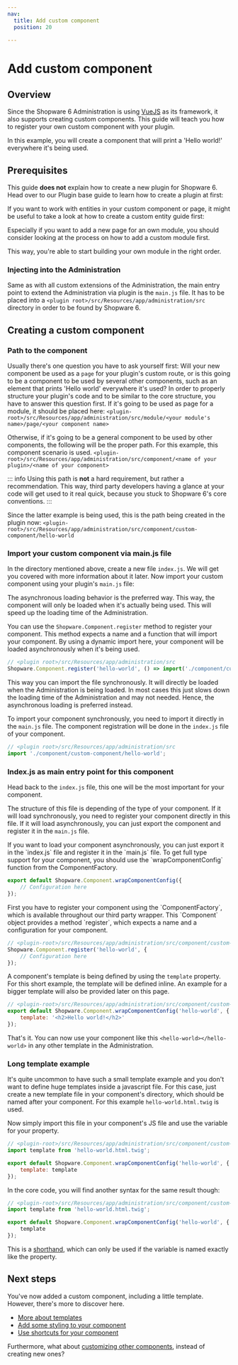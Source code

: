 ```yaml
---
nav:
  title: Add custom component
  position: 20

---
```


# Add custom component

## Overview

Since the Shopware 6 Administration is using [VueJS](https://vuejs.org/) as its framework, it also supports creating custom components. This guide will teach you how to register your own custom component with your plugin.

In this example, you will create a component that will print a 'Hello world!' everywhere it's being used.

## Prerequisites

This guide **does not** explain how to create a new plugin for Shopware 6. Head over to our Plugin base guide to learn how to create a plugin at first:

<PageRef page="../plugin-base-guide" />

If you want to work with entities in your custom component or page, it might be useful to take a look at how to create a custom entity guide first:

<PageRef page="../framework/data-handling/add-custom-complex-data" />

Especially if you want to add a new page for an own module, you should consider looking at the process on how to add a custom module first.

<PageRef page="add-custom-module" />

This way, you're able to start building your own module in the right order.

### Injecting into the Administration

Same as with all custom extensions of the Administration, the main entry point to extend the Administration via plugin is the `main.js` file. It has to be placed into a `<plugin root>/src/Resources/app/administration/src` directory in order to be found by Shopware 6.

## Creating a custom component

### Path to the component

Usually there's one question you have to ask yourself first: Will your new component be used as a `page` for your plugin's custom route, or is this going to be a component to be used by several other components, such as an element that prints 'Hello world' everywhere it's used? In order to properly structure your plugin's code and to be similar to the core structure, you have to answer this question first. If it's going to be used as page for a module, it should be placed here: `<plugin-root>/src/Resources/app/administration/src/module/<your module's name>/page/<your component name>`

Otherwise, if it's going to be a general component to be used by other components, the following will be the proper path. For this example, this component scenario is used. `<plugin-root>/src/Resources/app/administration/src/component/<name of your plugin>/<name of your component>`

::: info
Using this path is **not** a hard requirement, but rather a recommendation. This way, third party developers having a glance at your code will get used to it real quick, because you stuck to Shopware 6's core conventions.
:::

Since the latter example is being used, this is the path being created in the plugin now: `<plugin-root>/src/Resources/app/administration/src/component/custom-component/hello-world`

### Import your custom component via main.js file

In the directory mentioned above, create a new file `index.js`. We will get you covered with more information about it later. Now import your custom component using your plugin's `main.js` file:


<Tabs>
<Tab title="Asynchronous loading">
The asynchronous loading behavior is the preferred way. This way, the component will only be loaded when it's actually being used. This will speed up the loading time of the Administration.

You can use the `Shopware.Component.register` method to register your component. This method expects a name and a function that will import your component. By using a dynamic import here, your component will be loaded asynchronously when it's being used.

```javascript
// <plugin root>/src/Resources/app/administration/src
Shopware.Component.register('hello-world', () => import('./component/custom-component/hello-world'));
```
</Tab>

<Tab title="Synchronous loading">
This way you can import the file synchronously. It will directly be loaded when the Administration is being loaded. In most cases this just slows down the loading time of the Administration and may not needed. Hence, the asynchronous loading is preferred instead.

To import your component synchronously, you need to import it directly in the `main.js` file. The component registration
will be done in the `index.js` file of your component.

```javascript
// <plugin root>/src/Resources/app/administration/src
import './component/custom-component/hello-world';
```
</Tab>
</Tabs>

### Index.js as main entry point for this component

Head back to the `index.js` file, this one will be the most important for your component.

The structure of this file is depending of the type of your component. If it will load synchronously, you need to register your component directly in this file. If it will load asynchronously, you can just export the component and register it in the `main.js` file.

<Tabs>
<Tab title="Asynchronous loading">
If you want to load your component asynchronously, you can just export it in the `index.js` file and register it in the `main.js` file.
To get full type support for your component, you should use the `wrapComponentConfig` function from the ComponentFactory.

```javascript
export default Shopware.Component.wrapComponentConfig({
    // Configuration here
});
```
</Tab>

<Tab title="Synchronous loading">
First you have to register your component using the `ComponentFactory`, which is available throughout our third party wrapper. This `Component` object provides a method `register`, which expects a name and a configuration for your component.

```javascript
// <plugin-root>/src/Resources/app/administration/src/component/custom-component/hello-world
Shopware.Component.register('hello-world', {
    // Configuration here
});
```
</Tab>
</Tabs>

A component's template is being defined by using the `template` property. For this short example, the template will be defined inline. An example for a bigger template will also be provided later on this page.

```javascript
// <plugin-root>/src/Resources/app/administration/src/component/custom-component/hello-world
export default Shopware.Component.wrapComponentConfig('hello-world', {
    template: '<h2>Hello world!</h2>'
});
```

That's it. You can now use your component like this `<hello-world></hello-world>` in any other template in the Administration.

### Long template example

It's quite uncommon to have such a small template example and you don't want to define huge templates inside a javascript file. For this case, just create a new template file in your component's directory, which should be named after your component. For this example `hello-world.html.twig` is used.

Now simply import this file in your component's JS file and use the variable for your property.

```javascript
// <plugin-root>/src/Resources/app/administration/src/component/custom-component/hello-world.html.twig
import template from 'hello-world.html.twig';

export default Shopware.Component.wrapComponentConfig('hello-world', {
    template: template
});
```

In the core code, you will find another syntax for the same result though:

```javascript
// <plugin-root>/src/Resources/app/administration/src/component/custom-component/hello-world.html.twig
import template from 'hello-world.html.twig';

export default Shopware.Component.wrapComponentConfig('hello-world', {
    template
});
```

This is a [shorthand](https://eslint.org/docs/latest/rules/object-shorthand), which can only be used if the variable is named exactly like the property.

## Next steps

You've now added a custom component, including a little template. However, there's more to discover here.

* [More about templates](writing-templates)
* [Add some styling to your component](add-custom-styles)
* [Use shortcuts for your component](add-shortcuts)

Furthermore, what about [customizing other components](customizing-components), instead of creating new ones?

